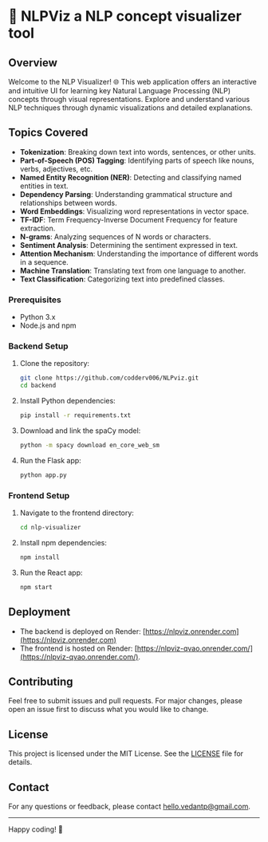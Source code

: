 # **🧠 NLPViz a NLP concept visualizer tool**

## Overview
Welcome to the NLP Visualizer! 🌐 This web application offers an interactive and intuitive UI for learning key Natural Language Processing (NLP) concepts through visual representations. Explore and understand various NLP techniques through dynamic visualizations and detailed explanations.

## Topics Covered

- **Tokenization**: Breaking down text into words, sentences, or other units.
- **Part-of-Speech (POS) Tagging**: Identifying parts of speech like nouns, verbs, adjectives, etc.
- **Named Entity Recognition (NER)**: Detecting and classifying named entities in text.
- **Dependency Parsing**: Understanding grammatical structure and relationships between words.
- **Word Embeddings**: Visualizing word representations in vector space.
- **TF-IDF**: Term Frequency-Inverse Document Frequency for feature extraction.
- **N-grams**: Analyzing sequences of N words or characters.
- **Sentiment Analysis**: Determining the sentiment expressed in text.
- **Attention Mechanism**: Understanding the importance of different words in a sequence.
- **Machine Translation**: Translating text from one language to another.
- **Text Classification**: Categorizing text into predefined classes.

### Prerequisites

- Python 3.x
- Node.js and npm

### Backend Setup

1. Clone the repository:
    ```bash
    git clone https://github.com/codderv006/NLPviz.git
    cd backend
    ```

2. Install Python dependencies:
    ```bash
    pip install -r requirements.txt
    ```

3. Download and link the spaCy model:
    ```bash
    python -m spacy download en_core_web_sm
    ```

4. Run the Flask app:
    ```bash
    python app.py
    ```

### Frontend Setup

1. Navigate to the frontend directory:
    ```bash
    cd nlp-visualizer
    ```

2. Install npm dependencies:
    ```bash
    npm install
    ```

3. Run the React app:
    ```bash
    npm start
    ```

## Deployment

- The backend is deployed on Render: [https://nlpviz.onrender.com](https://nlpviz.onrender.com)
- The frontend is hosted on Render: [https://nlpviz-qvao.onrender.com/](https://nlpviz-qvao.onrender.com/).

## Contributing

Feel free to submit issues and pull requests. For major changes, please open an issue first to discuss what you would like to change.

## License

This project is licensed under the MIT License. See the [LICENSE](https://github.com/git/git-scm.com/blob/main/MIT-LICENSE.txt) file for details.

## Contact

For any questions or feedback, please contact [hello.vedantp@gmail.com](mailto:hello.vedantp@gmail.com).

---

Happy coding! 🎉
